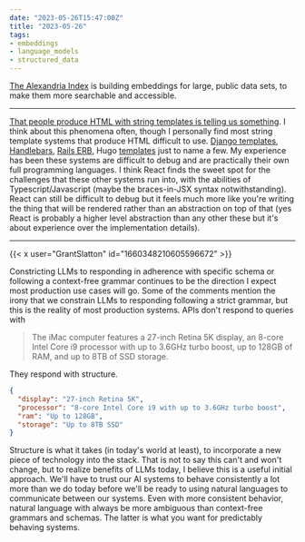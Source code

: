 ```yaml
---
date: "2023-05-26T15:47:00Z"
title: "2023-05-26"
tags:
- embeddings
- language_models
- structured_data
---
```


[The Alexandria Index](https://alex.macrocosm.so/download) is building embeddings for large, public data sets, to make them more searchable and accessible.

---
[That people produce HTML with string templates is telling us something](https://utcc.utoronto.ca/~cks/space/blog/programming/OnHTMLViaStringTemplates).
I think about this phenomena often, though I personally find most string template systems that produce HTML difficult to use.
[Django templates](https://docs.djangoproject.com/en/dev/topics/templates/), [Handlebars](https://handlebarsjs.com/), [Rails ERB](https://guides.rubyonrails.org/layouts_and_rendering.html), Hugo [templates](https://gohugo.io/templates/) just to name a few.
My experience has been these systems are difficult to debug and are practically their own full programming languages.
I think React finds the sweet spot for the challenges that these other systems run into, with the abilities of Typescript/Javascript (maybe the braces-in-JSX syntax notwithstanding).
React can still be difficult to debug but it feels much more like you're writing the thing that will be rendered rather than an abstraction on top of that (yes React is probably a higher level abstraction than any other these but it's about experience over the implementation details).

---

{{< x user="GrantSlatton" id="1660348210605596672" >}}

Constricting LLMs to responding in adherence with specific schema or following a context-free grammar continues to be the direction I expect most production use cases will go.
Some of the comments mention the irony that we constrain LLMs to responding following a strict grammar, but this is the reality of most production systems.
APIs don't respond to queries with
> The iMac computer features a 27-inch Retina 5K display, an 8-core Intel Core i9 processor with up to 3.6GHz turbo boost, up to 128GB of RAM, and up to 8TB of SSD storage.

They respond with structure.

```json
{
  "display": "27-inch Retina 5K",
  "processor": "8-core Intel Core i9 with up to 3.6GHz turbo boost",
  "ram": "Up to 128GB",
  "storage": "Up to 8TB SSD"
}
```

Structure is what it takes (in today's world at least), to incorporate a new piece of technology into the stack.
That is not to say this can't and won't change, but to realize benefits of LLMs today, I believe this is a useful initial approach.
We'll have to trust our AI systems to behave consistently a lot more than we do today before we'll be ready to using natural languages to communicate between our systems.
Even with more consistent behavior, natural language with always be more ambiguous than context-free grammars and schemas.
The latter is what you want for predictably behaving systems.

